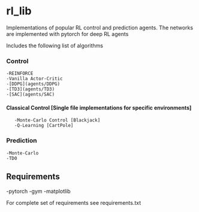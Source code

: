 # rl_lib

Implementations of popular RL control and prediction agents.
The networks are implemented with pytorch for deep RL agents

Includes the following list of algorithms

### Control
    -REINFORCE
    -Vanilla Actor-Critic
    -[DDPG](agents/DDPG)
    -[TD3](agents/TD3)
    -[SAC](agents/SAC)

#### Classical Control [Single file implementations for specific environments]
       -Monte-Carlo Control [Blackjack]
       -Q-Learning [CartPole]


### Prediction
    -Monte-Carlo
    -TD0


## Requirements
-pytorch
-gym
-matplotlib

For complete set of requirements see requirements.txt
